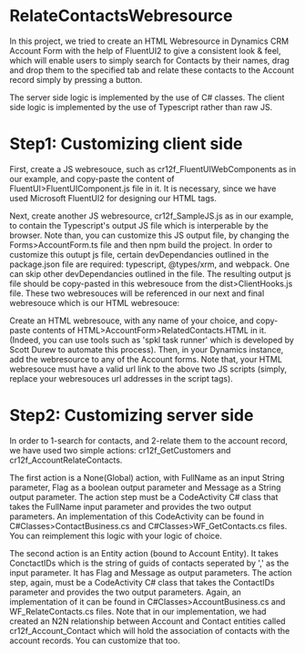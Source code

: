 # RelateContactsWebresource
In this project, we tried to create an HTML Webresource in Dynamics CRM Account Form with the help of FluentUI2 to give a consistent look & feel, which will enable users to simply search for Contacts by their names, drag and drop them to the specified tab and relate these contacts to the Account record simply by pressing a button.

The server side logic is implemented by the use of C# classes.
The client side logic is implemented by the use of Typescript rather than raw JS.

# Step1: Customizing client side
First, create a JS webresouce, such as cr12f_FluentUIWebComponents as in our example, and copy-paste the content of FluentUI>FluentUIComponent.js file in it. It is necessary, since we have used Microsoft FluentUI2 for designing our HTML tags.

Next, create another JS webresource, cr12f_SampleJS.js as in our example, to contain the Typescript's output JS file which is interperable by the browser. Note than, you can customize this JS output file, by changing the Forms>AccountForm.ts file and then npm build the project. In order to customize this outupt js file, certain devDependancies outlined in the package.json file are required: typescript, @types/xrm, and webpack. One can skip other devDependancies outlined in the file. The resulting output js file should be copy-pasted in this webresouce from the dist>ClientHooks.js file. These two webresouces will be referenced in our next and final webresouce which is our HTML webresouce: 

Create an HTML webresouce, with any name of your choice, and copy-paste contents of  HTML>AccountForm>RelatedContacts.HTML in it. (Indeed, you can use tools such as 'spkl task runner' which is developed by Scott Durew to automate this process). Then, in your Dynamics instance, add the webresource to any of the Account forms. Note that, your HTML webresouce must have a valid url link to the above two JS scripts (simply, replace your webresouces url addresses in the script tags).

# Step2: Customizing server side
In order to 1-search for contacts, and 2-relate them to the account record, we have used two simple actions: cr12f_GetCustomers and cr12f_AccountRelateContacts. 

The first action is a None(Global) action, with FullName as an input String parameter, Flag as a boolean output parameter and Message as a String output parameter. The action step must be a CodeActivity C# class that takes the FullName input parameter and provides the two output parameters. An implementation of this CodeActivity can be found in C#Classes>ContactBusiness.cs and C#Classes>WF_GetContacts.cs files. You can reimplement this logic with your logic of choice.

The second action is an Entity action (bound to Account Entity). It takes ConctactIDs which is the string of guids of contacts seperated by ',' as the input parameter. It has Flag and Message as output parameters. The action step, again, must be a CodeActivity C# class that takes the ContactIDs parameter and provides the two output parameters. Again, an implementation of it can be found in C#Classes>AccountBusiness.cs and WF_RelateContacts.cs files. Note that in our implementation, we had created an N2N relationship between Account and Contact entities called cr12f_Account_Contact which will hold the association of contacts with the account records. You can customize that too.